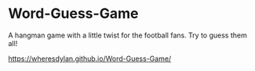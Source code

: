 # Word-Guess-Game

A hangman game with a little twist for the football fans.  Try to guess them all!

https://wheresdylan.github.io/Word-Guess-Game/
